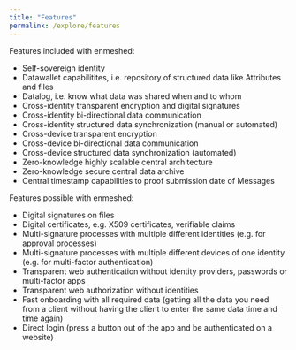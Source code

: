 ```yaml
---
title: "Features"
permalink: /explore/features
---
```


Features included with enmeshed:

- Self-sovereign identity
- Datawallet capabilitites, i.e. repository of structured data like Attributes and files
- Datalog, i.e. know what data was shared when and to whom
- Cross-identity transparent encryption and digital signatures
- Cross-identity bi-directional data communication
- Cross-identity structured data synchronization (manual or automated)
- Cross-device transparent encryption
- Cross-device bi-directional data communication
- Cross-device structured data synchronization (automated)
- Zero-knowledge highly scalable central architecture
- Zero-knowledge secure central data archive
- Central timestamp capabilities to proof submission date of Messages

Features possible with enmeshed:

- Digital signatures on files
- Digital certificates, e.g. X509 certificates, verifiable claims
- Multi-signature processes with multiple different identities (e.g. for approval processes)
- Multi-signature processes with multiple different devices of one identity (e.g. for multi-factor authentication)
- Transparent web authentication without identity providers, passwords or multi-factor apps
- Transparent web authorization without identities
- Fast onboarding with all required data (getting all the data you need from a client without having the client to enter the same data time and time again)
- Direct login (press a button out of the app and be authenticated on a website)
